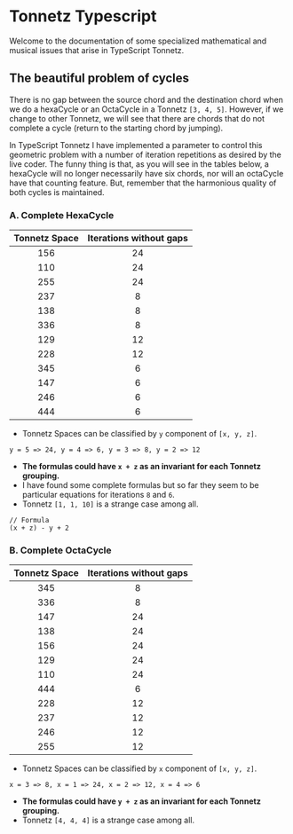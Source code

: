 # Tonnetz Typescript

Welcome to the documentation of some specialized mathematical and musical issues that arise in TypeScript Tonnetz.

## The beautiful problem of cycles

There is no gap between the source chord and the destination chord when we do a hexaCycle or an OctaCycle in a Tonnetz `[3, 4, 5]`. However, if we change to other Tonnetz, we will see that there are chords that do not complete a cycle (return to the starting chord by jumping).

In TypeScript Tonnetz I have implemented a parameter to control this geometric problem with a number of iteration repetitions as desired by the live coder. The funny thing is that, as you will see in the tables below, a hexaCycle will no longer necessarily have six chords, nor will an octaCycle have that counting feature. But, remember that the harmonious quality of both cycles is maintained.

### A. Complete HexaCycle

| Tonnetz Space | Iterations without gaps |
| :-----------: | :---------------------: |
|      156      |           24            |
|      110      |           24            |
|      255      |           24            |
|      237      |            8            |
|      138      |            8            |
|      336      |            8            |
|      129      |           12            |
|      228      |           12            |
|      345      |            6            |
|      147      |            6            |
|      246      |            6            |
|      444      |            6            |

* Tonnetz Spaces can be classified by `y` component of `[x, y, z]`.

```text
y = 5 => 24, y = 4 => 6, y = 3 => 8, y = 2 => 12
```

* **The formulas could have `x + z` as an invariant for each Tonnetz grouping.**
* I have found some complete formulas but so far they seem to be particular equations for iterations `8` and `6`.
* Tonnetz `[1, 1, 10]` is a strange case among all.

```text
// Formula
(x + z) - y + 2
```

### B. Complete OctaCycle

| Tonnetz Space | Iterations without gaps |
| :-----------: | :---------------------: |
|      345      |            8            |
|      336      |            8            |
|      147      |           24            |
|      138      |           24            |
|      156      |           24            |
|      129      |           24            |
|      110      |           24            |
|      444      |            6            |
|      228      |           12            |
|      237      |           12            |
|      246      |           12            |
|      255      |           12            |

* Tonnetz Spaces can be classified by `x` component of `[x, y, z]`.

```text
x = 3 => 8, x = 1 => 24, x = 2 => 12, x = 4 => 6
```

* **The formulas could have `y + z` as an invariant for each Tonnetz grouping.**
* Tonnetz `[4, 4, 4]` is a strange case among all.
